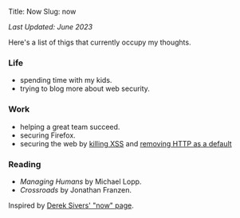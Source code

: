 Title: Now
Slug: now

*Last Updated: June 2023*

Here's a list of thigs that currently occupy my thoughts.

### Life

- spending time with my kids.
- trying to blog more about web security.

### Work

- helping a great team succeed.
- securing Firefox.
- securing the web by [killing XSS](https://wicg.github.io/sanitizer-api/) and [removing HTTP as a default](https://support.mozilla.org/en-US/kb/https-only-prefs)

### Reading

- *Managing Humans* by Michael Lopp.
- *Crossroads* by Jonathan Franzen.

Inspired by [Derek Sivers' "now" page](https://sive.rs/now).